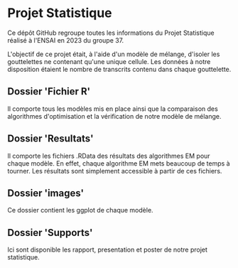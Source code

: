 # Projet Statistique

Ce dépôt GitHub regroupe toutes les informations du Projet Statistique réalisé à l'ENSAI en 2023 du groupe 37.

L'objectif de ce projet était, à l'aide d'un modèle de mélange, d'isoler les gouttelettes ne contenant qu'une unique cellule. Les données à notre disposition étaient le nombre de transcrits contenu dans chaque gouttelette.

## Dossier 'Fichier R'
Il comporte tous les modèles mis en place ainsi que la comparaison des algorithmes d'optimisation et la vérification de notre modèle de mélange.

## Dossier 'Resultats'
Il comporte les fichiers .RData des résultats des algorithmes EM pour chaque modèle. En effet, chaque algorithme EM mets beaucoup de temps à tourner. Les résultats sont simplement accessible à partir de ces fichiers.

## Dossier 'images'
Ce dossier contient les ggplot de chaque modèle.

## Dossier 'Supports'
Ici sont disponible les rapport, presentation et poster de notre projet statistique.
